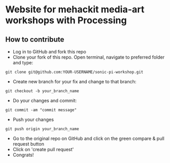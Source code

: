 # Website for mehackit media-art workshops with Processing

## How to contribute

- Log in to GitHub and fork this repo
- Clone your fork of this repo. Open terminal, navigate to preferred folder and type:
```
git clone git@github.com:YOUR-USERNAME/sonic-pi-workshop.git
```
- Create new branch for your fix and change to that branch:
```
git checkout -b your_branch_name
```
- Do your changes and commit:
```
git commit -am "commit message"
```
- Push your changes
```
git push origin your_branch_name
```
- Go to the original repo on GitHub and click on the green compare & pull request button
- Click on 'create pull request'
- Congrats!
